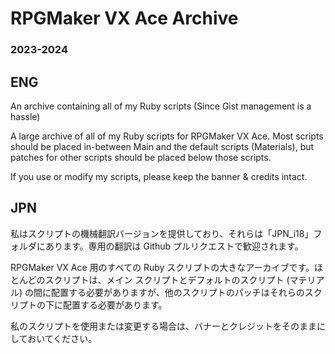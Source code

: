 # RPGMaker VX Ace Archive
### 2023-2024

## ENG
An archive containing all of my Ruby scripts (Since Gist management is a hassle)

A large archive of all of my Ruby scripts for RPGMaker VX Ace. Most scripts should be placed in-between Main and the default scripts (Materials), but patches for other scripts should be placed below those scripts.

If you use or modify my scripts, please keep the banner & credits intact.

## JPN

私はスクリプトの機械翻訳バージョンを提供しており、それらは「JPN_i18」フォルダにあります。専用の翻訳は Github プルリクエストで歓迎されます。

RPGMaker VX Ace 用のすべての Ruby スクリプトの大きなアーカイブです。ほとんどのスクリプトは、メイン スクリプトとデフォルトのスクリプト (マテリアル) の間に配置する必要がありますが、他のスクリプトのパッチはそれらのスクリプトの下に配置する必要があります。

私のスクリプトを使用または変更する場合は、バナーとクレジットをそのままにしておいてください。
